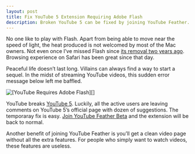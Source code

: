 ```yaml
---
layout: post
title: Fix YouTube 5 Extension Requiring Adobe Flash
description: Broken YouTube 5 can be fixed by joining YouTube Feather.
---
```

No one like to play with Flash. Apart from being able to move near the speed of light, the heat produced is not welcomed by most of the Mac owners. Not even once I’ve missed Flash since [its removal two years ago](http://sayzlim.net/three-extensions-one-browser-killed-flash/ "sayzlim.net: Three Extensions, One Browser, Killed Flash"). Browsing experience on Safari has been great since that day.

<!--more-->

Peaceful life doesn’t last long. Villains can always find a way to start a sequel. In the midst of streaming YouTube videos, this sudden error message below left me baffled.

![ [YouTube Requires Adobe Flash][] ](http://images.sayzlim.net/2013/06/youtube5_fix.jpg "YouTube Requires Adobe Flash")

YouTube breaks [YouTube 5](http://www.verticalforest.com/youtube5-extension/ "Vertical Forest :: YouTube5"). Luckily, all the active users are leaving comments on YouTube 5’s official page with dozen of suggestions. The temporaray fix is easy. [Join YouTube Feather Beta](http://www.youtube.com/feather_beta "Feather - YouTube") and the extension will be back to normal.

Another benefit of joining YouTube Feather is you’ll get a clean video page without all the extra features. For people who simply want to watch videos, these features are useless.
